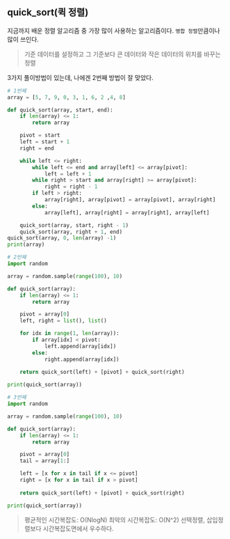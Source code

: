 ## quick_sort(퀵 정렬)
지금까지 배운 정렬 알고리즘 중 가장 많이 사용하는 알고리즘이다. `병합 정렬`만큼이나 많이 쓰인다.

> 기준 데이터를 설정하고 그 기준보다 큰 데이터와 작은 데이터의 위치를 바꾸는 정렬

3가지 풀이방법이 있는데, 나에겐 2번째 방법이 잘 맞았다.

```python
# 1번째
array = [5, 7, 9, 0, 3, 1, 6, 2 ,4, 8]

def quick_sort(array, start, end):
    if len(array) <= 1:
        return array

    pivot = start
    left = start + 1
    right = end

    while left <= right:
        while left <= end and array[left] <= array[pivot]:
            left = left + 1
        while right > start and array[right] >= array[pivot]:
            right = right - 1
        if left > right:
            array[right], array[pivot] = array[pivot], array[right]
        else:
            array[left], array[right] = array[right], array[left]

    quick_sort(array, start, right - 1)
    quick_sort(array, right + 1, end)
quick_sort(array, 0, len(array) -1)
print(array)
```

```python
# 2번째
import random

array = random.sample(range(100), 10)

def quick_sort(array):
    if len(array) <= 1:
        return array

    pivot = array[0]
    left, right = list(), list()

    for idx in range(1, len(array)):
        if array[idx] < pivot:
            left.append(array[idx])
        else:
            right.append(array[idx])
        
    return quick_sort(left) + [pivot] + quick_sort(right)

print(quick_sort(array))
```

```python
# 3번째
import random

array = random.sample(range(100), 10)

def quick_sort(array):
    if len(array) <= 1:
        return array

    pivot = array[0]
    tail = array[1:]

    left = [x for x in tail if x <= pivot]
    right = [x for x in tail if x > pivot]
        
    return quick_sort(left) + [pivot] + quick_sort(right)

print(quick_sort(array))
```

> 평균적인 시간복잡도: O(NlogN)
> 최악의 시간복잡도: O(N^2)
> 선택정렬, 삽입정렬보다 시간복잡도면에서 우수하다.